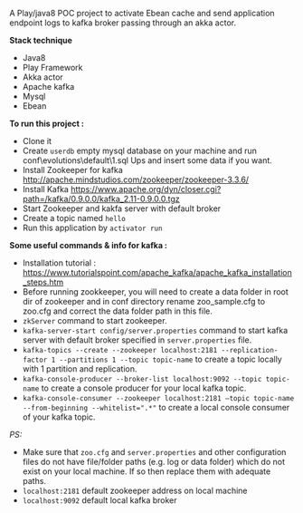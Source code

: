 A Play/java8 POC project to activate Ebean cache and send application endpoint logs to kafka broker passing through an akka actor. 

 **Stack technique** 
   - Java8
   - Play Framework
   - Akka actor
   - Apache kafka
   - Mysql
   - Ebean

 **To run this project :**
 
   - Clone it
   - Create `userdb` empty mysql database on your machine and run conf\evolutions\default\1.sql Ups and insert some data if you want.
   - Install Zookeeper for kafka http://apache.mindstudios.com/zookeeper/zookeeper-3.3.6/
   - Install Kafka  https://www.apache.org/dyn/closer.cgi?path=/kafka/0.9.0.0/kafka_2.11-0.9.0.0.tgz
   - Start Zookeeper and kakfa server with default broker
   - Create a topic named `hello`
   - Run this application by `activator run`
 

 **Some useful commands & info for kafka :**
  
  - Installation tutorial : https://www.tutorialspoint.com/apache_kafka/apache_kafka_installation_steps.htm
  - Before running zookkeeper, you will need to create a data folder in root dir of zookeeper and in conf directory rename zoo_sample.cfg to zoo.cfg and correct the data folder path in this file.
  - `zkServer` command to start zookeeper.
  - `kafka-server-start config/server.properties` command to start kafka server with default broker specified in `server.properties` file.
  - `kafka-topics --create --zookeeper localhost:2181 --replication-factor 1 --partitions 1 --topic topic-name` to create a topic locally with 1 partition and replication.
  - `kafka-console-producer --broker-list localhost:9092 --topic topic-name` to create a console producer for your local kafka topic.
  - `kafka-console-consumer --zookeeper localhost:2181 —topic topic-name --from-beginning --whitelist=".*"` to create a local console consumer of your kafka topic.

 *PS:* 
 
  - Make sure that `zoo.cfg` and `server.properties` and other configuration files do not have file/folder paths (e.g. log or data folder) which do not exist on your local machine. If so then
 replace them with adequate paths. 
  - `localhost:2181` default zookeeper address on local machine
  - `localhost:9092` default local kafka broker
  
